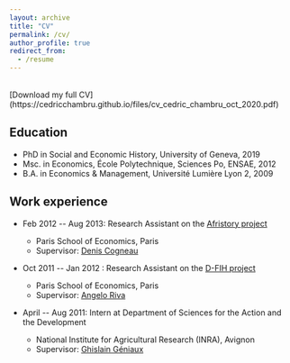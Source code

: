 ```yaml
---
layout: archive
title: "CV"
permalink: /cv/
author_profile: true
redirect_from:
  - /resume
---
```


<br>
[Download my full CV](https://cedricchambru.github.io/files/cv_cedric_chambru_oct_2020.pdf)

## Education

* PhD in Social and Economic History, University of Geneva, 2019
* Msc. in Economics,  École Polytechnique, Sciences Po, ENSAE, 2012
* B.A. in Economics & Management, Université Lumière Lyon 2, 2009

## Work experience

* Feb 2012 -- Aug 2013: Research Assistant on the [Afristory project](http://www.parisschoolofeconomics.eu/docs/cogneau-denis/afristory-document-scientifique-blanc-2011.pdf)
  * Paris School of Economics, Paris
  * Supervisor: [Denis Cogneau](https://www.parisschoolofeconomics.eu/en/cogneau-denis/)

* Oct 2011 -- Jan 2012 : Research Assistant on the [D-FIH project](https://dfih.fr/)
  * Paris School of Economics, Paris
  * Supervisor: [Angelo Riva](https://www.parisschoolofeconomics.eu/en/riva-angelo/)

* April -- Aug 2011: Intern at Department of Sciences for the Action and the Development
  * National Institute for Agricultural Research (INRA), Avignon
  * Supervisor: [Ghislain Géniaux](https://www6.paca.inrae.fr/ecodeveloppement/Les-Femmes-et-Les-Hommes/Geniaux-Ghislain)

